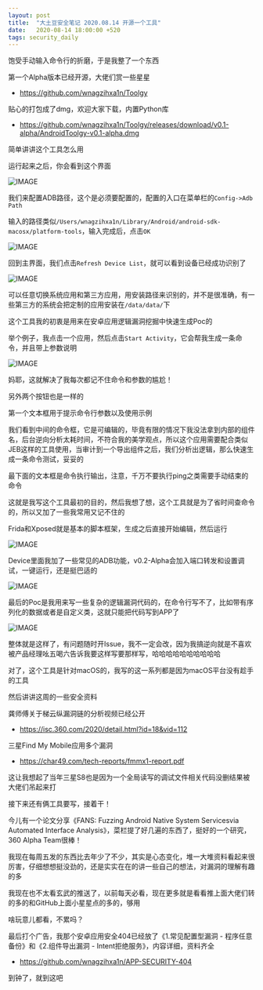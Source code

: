 ```yaml
---
layout: post
title:  "大土豆安全笔记 2020.08.14 开源一个工具"
date:   2020-08-14 18:00:00 +520
tags: security_daily
---
```


饱受手动输入命令行的折磨，于是我整了一个东西

第一个Alpha版本已经开源，大佬们赏一些星星
- https://github.com/wnagzihxa1n/Toolgy

贴心的打包成了dmg，欢迎大家下载，内置Python库
- https://github.com/wnagzihxa1n/Toolgy/releases/download/v0.1-alpha/AndroidToolgy-v0.1-alpha.dmg

简单讲讲这个工具怎么用

运行起来之后，你会看到这个界面

![IMAGE](/assets/resources/1EF60AA407F019C5D3D59420CFDD0BB2.jpg)

我们来配置ADB路径，这个是必须要配置的，配置的入口在菜单栏的`Config->Adb Path`

输入的路径类似`/Users/wnagzihxa1n/Library/Android/android-sdk-macosx/platform-tools`，输入完成后，点击`OK`

![IMAGE](/assets/resources/AEF4C60B1DF09C697AA593574876DC85.jpg)

回到主界面，我们点击`Refresh Device List`，就可以看到设备已经成功识别了

![IMAGE](/assets/resources/EB63B0E3D8C4F9E97F41BDDBB2E1A9CF.jpg)

可以任意切换系统应用和第三方应用，用安装路径来识别的，并不是很准确，有一些第三方的系统会把定制的应用安装在`/data/data/`下

这个工具我的初衷是用来在安卓应用逻辑漏洞挖掘中快速生成Poc的

举个例子，我点击一个应用，然后点击`Start Activity`，它会帮我生成一条命令，并且带上参数说明

![IMAGE](/assets/resources/11B6AFDC92E0A086F466CAED22DE98E0.jpg)

妈耶，这就解决了我每次都记不住命令和参数的尴尬！

另外两个按钮也是一样的

第一个文本框用于提示命令行参数以及使用示例

我们看到中间的命令框，它是可编辑的，毕竟有限的情况下我没法拿到内部的组件名，后台逆向分析太耗时间，不符合我的美学观点，所以这个应用需要配合类似JEB这样的工具使用，当审计到一个导出组件之后，我们分析出逻辑，那么快速生成一条命令测试，妥妥的

最下面的文本框是命令执行输出，注意，千万不要执行ping之类需要手动结束的命令

这就是我写这个工具最初的目的，然后我想了想，这个工具就是为了省时间查命令的，所以又加了一些我常用又记不住的

Frida和Xposed就是基本的脚本框架，生成之后直接开始编辑，然后运行

![IMAGE](/assets/resources/DCC37F79CB30FA139C7CDDB18C1443CE.jpg)

Device里面我加了一些常见的ADB功能，v0.2-Alpha会加入端口转发和设置调试，一键运行，还是挺巴适的

![IMAGE](/assets/resources/F64596C0BD8ADF209F04E6558DFFC22C.jpg)

最后的Poc是我用来写一些复杂的逻辑漏洞代码的，在命令行写不了，比如带有序列化的数据或者是自定义类，这就只能把代码写到APP了

![IMAGE](/assets/resources/B3C9916332E1D77BB0CB2E31631661CE.jpg)

整体就是这样了，有问题随时开Issue，我不一定会改，因为我搞逆向就是不喜欢被产品经理吆五喝六告诉我要这样写要那样写，哈哈哈哈哈哈哈哈哈哈

对了，这个工具是针对macOS的，我写的这一系列都是因为macOS平台没有趁手的工具

然后讲讲这周的一些安全资料

龚师傅关于梯云纵漏洞链的分析视频已经公开
- https://isc.360.com/2020/detail.html?id=18&vid=112

三星Find My Mobile应用多个漏洞
- https://char49.com/tech-reports/fmmx1-report.pdf

这让我想起了当年三星S8也是因为一个全局读写的调试文件相关代码没删结果被大佬们吊起来打

接下来还有俩工具要写，接着干！

今儿有一个论文分享《FANS: Fuzzing Android Native System Servicesvia Automated Interface Analysis》，菜栏提了好几遍的东西了，挺好的一个研究，360 Alpha Team很棒！

我现在每周五发的东西比去年少了不少，其实是心态变化，堆一大堆资料看起来很厉害，仔细想想挺没劲的，还是实实在在的讲一些自己的想法，对漏洞的理解有趣的多

我现在也不太看玄武的推送了，以前每天必看，现在更多就是看看推上面大佬们转的多的和GitHub上面小星星点的多的，够用

啥玩意儿都看，不累吗？

最后打个广告，我那个安卓应用安全404已经放了《1.常见配置型漏洞 - 程序任意备份》和《2.组件导出漏洞 - Intent拒绝服务》，内容详细，资料齐全
- https://github.com/wnagzihxa1n/APP-SECURITY-404

到钟了，就到这吧
